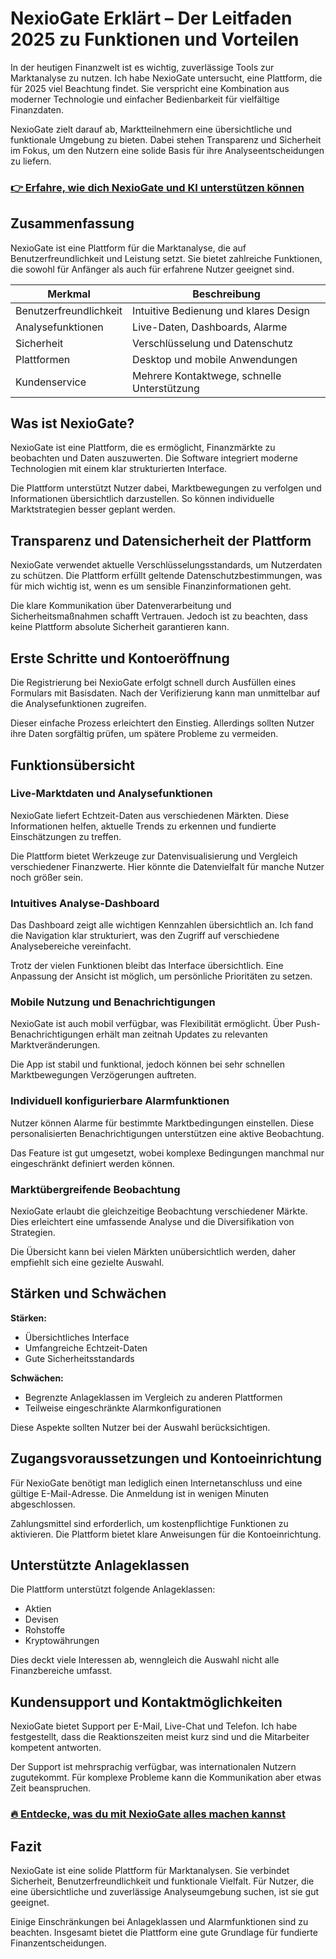 # NexioGate Erklärt – Der Leitfaden 2025 zu Funktionen und Vorteilen
 
 In der heutigen Finanzwelt ist es wichtig, zuverlässige Tools zur Marktanalyse zu nutzen. Ich habe NexioGate untersucht, eine Plattform, die für 2025 viel Beachtung findet. Sie verspricht eine Kombination aus moderner Technologie und einfacher Bedienbarkeit für vielfältige Finanzdaten.
 
 NexioGate zielt darauf ab, Marktteilnehmern eine übersichtliche und funktionale Umgebung zu bieten. Dabei stehen Transparenz und Sicherheit im Fokus, um den Nutzern eine solide Basis für ihre Analyseentscheidungen zu liefern.
 
 ### [👉 Erfahre, wie dich NexioGate und KI unterstützen können](https://tinyurl.com/2x75xxdm)
 ## Zusammenfassung 
 NexioGate ist eine Plattform für die Marktanalyse, die auf Benutzerfreundlichkeit und Leistung setzt. Sie bietet zahlreiche Funktionen, die sowohl für Anfänger als auch für erfahrene Nutzer geeignet sind.
 
 | Merkmal | Beschreibung |
 |----------------------|----------------------------------------------|
 | Benutzerfreundlichkeit| Intuitive Bedienung und klares Design |
 | Analysefunktionen | Live-Daten, Dashboards, Alarme |
 | Sicherheit | Verschlüsselung und Datenschutz |
 | Plattformen | Desktop und mobile Anwendungen |
 | Kundenservice | Mehrere Kontaktwege, schnelle Unterstützung |
 
 ## Was ist NexioGate? 
 NexioGate ist eine Plattform, die es ermöglicht, Finanzmärkte zu beobachten und Daten auszuwerten. Die Software integriert moderne Technologien mit einem klar strukturierten Interface.
 
 Die Plattform unterstützt Nutzer dabei, Marktbewegungen zu verfolgen und Informationen übersichtlich darzustellen. So können individuelle Marktstrategien besser geplant werden.
 
 ## Transparenz und Datensicherheit der Plattform 
 NexioGate verwendet aktuelle Verschlüsselungsstandards, um Nutzerdaten zu schützen. Die Plattform erfüllt geltende Datenschutzbestimmungen, was für mich wichtig ist, wenn es um sensible Finanzinformationen geht.
 
 Die klare Kommunikation über Datenverarbeitung und Sicherheitsmaßnahmen schafft Vertrauen. Jedoch ist zu beachten, dass keine Plattform absolute Sicherheit garantieren kann.
 
 ## Erste Schritte und Kontoeröffnung 
 Die Registrierung bei NexioGate erfolgt schnell durch Ausfüllen eines Formulars mit Basisdaten. Nach der Verifizierung kann man unmittelbar auf die Analysefunktionen zugreifen.
 
 Dieser einfache Prozess erleichtert den Einstieg. Allerdings sollten Nutzer ihre Daten sorgfältig prüfen, um spätere Probleme zu vermeiden.
 
 ## Funktionsübersicht 
 ### Live-Marktdaten und Analysefunktionen 
 NexioGate liefert Echtzeit-Daten aus verschiedenen Märkten. Diese Informationen helfen, aktuelle Trends zu erkennen und fundierte Einschätzungen zu treffen.
 
 Die Plattform bietet Werkzeuge zur Datenvisualisierung und Vergleich verschiedener Finanzwerte. Hier könnte die Datenvielfalt für manche Nutzer noch größer sein.
 
 ### Intuitives Analyse-Dashboard 
 Das Dashboard zeigt alle wichtigen Kennzahlen übersichtlich an. Ich fand die Navigation klar strukturiert, was den Zugriff auf verschiedene Analysebereiche vereinfacht.
 
 Trotz der vielen Funktionen bleibt das Interface übersichtlich. Eine Anpassung der Ansicht ist möglich, um persönliche Prioritäten zu setzen.
 
 ### Mobile Nutzung und Benachrichtigungen 
 NexioGate ist auch mobil verfügbar, was Flexibilität ermöglicht. Über Push-Benachrichtigungen erhält man zeitnah Updates zu relevanten Marktveränderungen.
 
 Die App ist stabil und funktional, jedoch können bei sehr schnellen Marktbewegungen Verzögerungen auftreten.
 
 ### Individuell konfigurierbare Alarmfunktionen 
 Nutzer können Alarme für bestimmte Marktbedingungen einstellen. Diese personalisierten Benachrichtigungen unterstützen eine aktive Beobachtung.
 
 Das Feature ist gut umgesetzt, wobei komplexe Bedingungen manchmal nur eingeschränkt definiert werden können.
 
 ### Marktübergreifende Beobachtung 
 NexioGate erlaubt die gleichzeitige Beobachtung verschiedener Märkte. Dies erleichtert eine umfassende Analyse und die Diversifikation von Strategien.
 
 Die Übersicht kann bei vielen Märkten unübersichtlich werden, daher empfiehlt sich eine gezielte Auswahl.
 
 ## Stärken und Schwächen 
 **Stärken:** 
 - Übersichtliches Interface 
 - Umfangreiche Echtzeit-Daten 
 - Gute Sicherheitsstandards 
 
 **Schwächen:** 
 - Begrenzte Anlageklassen im Vergleich zu anderen Plattformen 
 - Teilweise eingeschränkte Alarmkonfigurationen 
 
 Diese Aspekte sollten Nutzer bei der Auswahl berücksichtigen.
 
 ## Zugangsvoraussetzungen und Kontoeinrichtung 
 Für NexioGate benötigt man lediglich einen Internetanschluss und eine gültige E-Mail-Adresse. Die Anmeldung ist in wenigen Minuten abgeschlossen.
 
 Zahlungsmittel sind erforderlich, um kostenpflichtige Funktionen zu aktivieren. Die Plattform bietet klare Anweisungen für die Kontoeinrichtung.
 
 ## Unterstützte Anlageklassen 
 Die Plattform unterstützt folgende Anlageklassen: 
 - Aktien 
 - Devisen 
 - Rohstoffe 
 - Kryptowährungen 
 
 Dies deckt viele Interessen ab, wenngleich die Auswahl nicht alle Finanzbereiche umfasst.
 
 ## Kundensupport und Kontaktmöglichkeiten 
 NexioGate bietet Support per E-Mail, Live-Chat und Telefon. Ich habe festgestellt, dass die Reaktionszeiten meist kurz sind und die Mitarbeiter kompetent antworten.
 
 Der Support ist mehrsprachig verfügbar, was internationalen Nutzern zugutekommt. Für komplexe Probleme kann die Kommunikation aber etwas Zeit beanspruchen.
 
 ### [🔥 Entdecke, was du mit NexioGate alles machen kannst](https://tinyurl.com/2x75xxdm)
 ## Fazit 
 NexioGate ist eine solide Plattform für Marktanalysen. Sie verbindet Sicherheit, Benutzerfreundlichkeit und funktionale Vielfalt. Für Nutzer, die eine übersichtliche und zuverlässige Analyseumgebung suchen, ist sie gut geeignet.
 
 Einige Einschränkungen bei Anlageklassen und Alarmfunktionen sind zu beachten. Insgesamt bietet die Plattform eine gute Grundlage für fundierte Finanzentscheidungen.